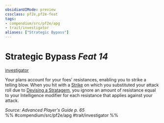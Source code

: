 ```yaml
---
obsidianUIMode: preview
cssclass: pf2e,pf2e-feat
tags:
- compendium/src/pf2e/apg
- trait/investigator
aliases: ["Strategic Bypass"]
---
```

# Strategic Bypass  *Feat 14*  
[investigator](/rules/traits/investigator-apg.md)  


Your plans account for your foes' resistances, enabling you to strike a telling blow. When you hit with a [Strike](/rules/actions/strike.md) on which you substituted your attack roll due to [Devising a Stratagem](/rules/actions/devise-a-stratagem-apg.md), you ignore an amount of resistance equal to your Intelligence modifier for each resistance that applies against your attack.

*Source: Advanced Player's Guide p. 65*  
%% #compendium/src/pf2e/apg #trait/investigator %%